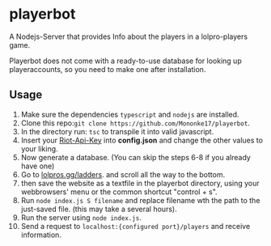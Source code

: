 # playerbot
A Nodejs-Server that provides Info about the players in a lolpro-players game.

Playerbot does not come with a ready-to-use database for looking up playeraccounts, so you need to make one after installation.


## Usage
1. Make sure the dependencies ```typescript``` and ```nodejs``` are installed.
2. Clone this repo:```git clone https://github.com/Mononke17/playerbot```.
3. In the directory run: ```tsc``` to transpile it into valid javascript.
4. Insert your [Riot-Api-Key](https://developer.riotgames.com/) into **config.json** and change the other values to your liking.
5. Now generate a database. (You can skip the steps 6-8 if you already have one)
6. Go to [lolpros.gg/ladders](https://lolpros.gg/ladders). and scroll all the way to the bottom.
7. then save the website as a textfile in the playerbot directory, using your webbrowsers' menu or the common shortcut "control + s".
8. Run ```node index.js S filename``` and replace filename wth the path to the just-saved file. (this may take a several hours).
9. Run the server using ```node index.js```.
10. Send a request to ```localhost:{configured port}/players``` and receive information.
  
